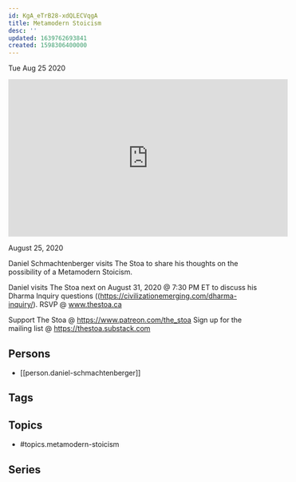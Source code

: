 ```yaml
---
id: KgA_eTrB28-xdQLECVqgA
title: Metamodern Stoicism
desc: ''
updated: 1639762693841
created: 1598306400000
---
```





Tue Aug 25 2020

<iframe width="560" height="315" src="https://www.youtube.com/embed/jUn7_85R0M4" title="Metamodern Stoicism w/ Daniel Schmachtenberger" frameborder="0" allow="accelerometer; autoplay; clipboard-write; encrypted-media; gyroscope; picture-in-picture" allowfullscreen ></iframe>

August 25, 2020

Daniel Schmachtenberger visits The Stoa to share his thoughts on the possibility of a Metamodern Stoicism.

Daniel visits The Stoa next on August 31, 2020 @ 7:30 PM ET to discuss his Dharma Inquiry questions ((https://civilizationemerging.com/dharma-inquiry/). RSVP @ www.thestoa.ca

Support The Stoa @ https://www.patreon.com/the_stoa
Sign up for the mailing list @ https://thestoa.substack.com

## Persons

- [[person.daniel-schmachtenberger]]

## Tags



## Topics

- #topics.metamodern-stoicism

## Series



